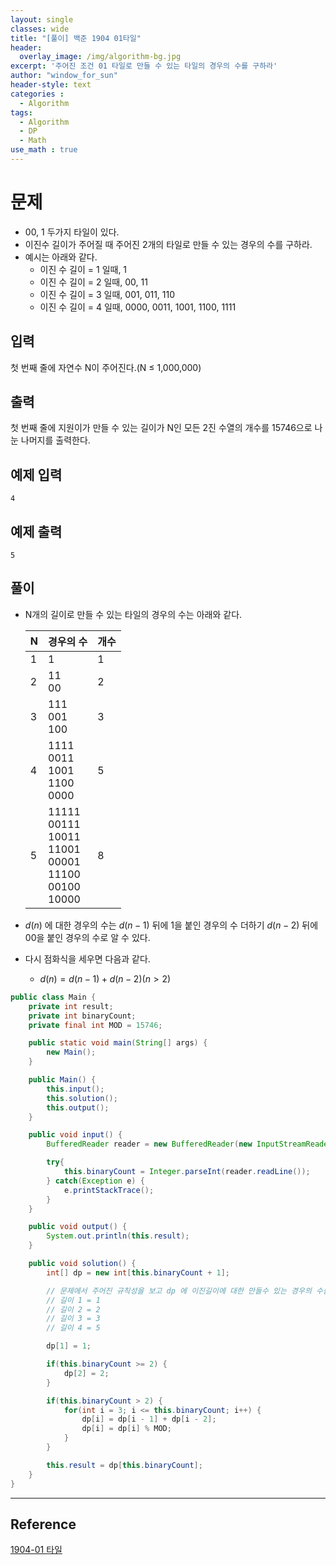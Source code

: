 ```yaml
--- 
layout: single
classes: wide
title: "[풀이] 백준 1904 01타일"
header:
  overlay_image: /img/algorithm-bg.jpg
excerpt: '주어진 조건 01 타일로 만들 수 있는 타일의 경우의 수를 구하라'
author: "window_for_sun"
header-style: text
categories :
  - Algorithm
tags:
  - Algorithm
  - DP
  - Math
use_math : true
---  
```


# 문제
- 00, 1 두가지 타일이 있다.
- 이진수 길이가 주어질 때 주어진 2개의 타일로 만들 수 있는 경우의 수를 구하라.
- 예시는 아래와 같다.
	- 이진 수 길이 = 1 일때, 1
	- 이진 수 길이 = 2 일때, 00, 11
	- 이진 수 길이 = 3 일때, 001, 011, 110
	- 이진 수 길이 = 4 일때, 0000, 0011, 1001, 1100, 1111

## 입력
첫 번째 줄에 자연수 N이 주어진다.(N ≤ 1,000,000)

## 출력
첫 번째 줄에 지원이가 만들 수 있는 길이가 N인 모든 2진 수열의 개수를 15746으로 나눈 나머지를 출력한다.

## 예제 입력

```
4
```  

## 예제 출력

```
5
```  

## 풀이
- N개의 길이로 만들 수 있는 타일의 경우의 수는 아래와 같다.

	N|경우의 수|개수
	---|---|---
	1|1|1
	2|11<br/>00|2
	3|111<br/>001<br/>100<br/>|3
	4|1111<br/>0011<br/>1001<br/>1100<br/>0000|5
	5|11111<br/>00111<br/>10011<br/>11001<br/>00001<br/>11100<br/>00100<br/>10000|8
	
- $d(n)$ 에 대한 경우의 수는 $d(n-1)$ 뒤에 1을 붙인 경우의 수 더하기 $d(n-2)$ 뒤에 00을 붙인 경우의 수로 알 수 있다.
- 다시 점화식을 세우면 다음과 같다.
	- $d(n) = {d(n-1) + d(n-2)} (n>2)$

```java
public class Main {
    private int result;
    private int binaryCount;
    private final int MOD = 15746;

    public static void main(String[] args) {
        new Main();
    }

    public Main() {
        this.input();
        this.solution();
        this.output();
    }

    public void input() {
        BufferedReader reader = new BufferedReader(new InputStreamReader(System.in));

        try{
            this.binaryCount = Integer.parseInt(reader.readLine());
        } catch(Exception e) {
            e.printStackTrace();
        }
    }

    public void output() {
        System.out.println(this.result);
    }

    public void solution() {
        int[] dp = new int[this.binaryCount + 1];

        // 문제에서 주어진 규칙성을 보고 dp 에 이진길이에 대한 만들수 있는 경우의 수를 설정해준다.
        // 길이 1 = 1
        // 길이 2 = 2
        // 길이 3 = 3
        // 길이 4 = 5

        dp[1] = 1;

        if(this.binaryCount >= 2) {
            dp[2] = 2;
        }

        if(this.binaryCount > 2) {
            for(int i = 3; i <= this.binaryCount; i++) {
                dp[i] = dp[i - 1] + dp[i - 2];
                dp[i] = dp[i] % MOD;
            }
        }

        this.result = dp[this.binaryCount];
    }
}
```  

---
## Reference
[1904-01 타일](https://www.acmicpc.net/problem/1904)  
